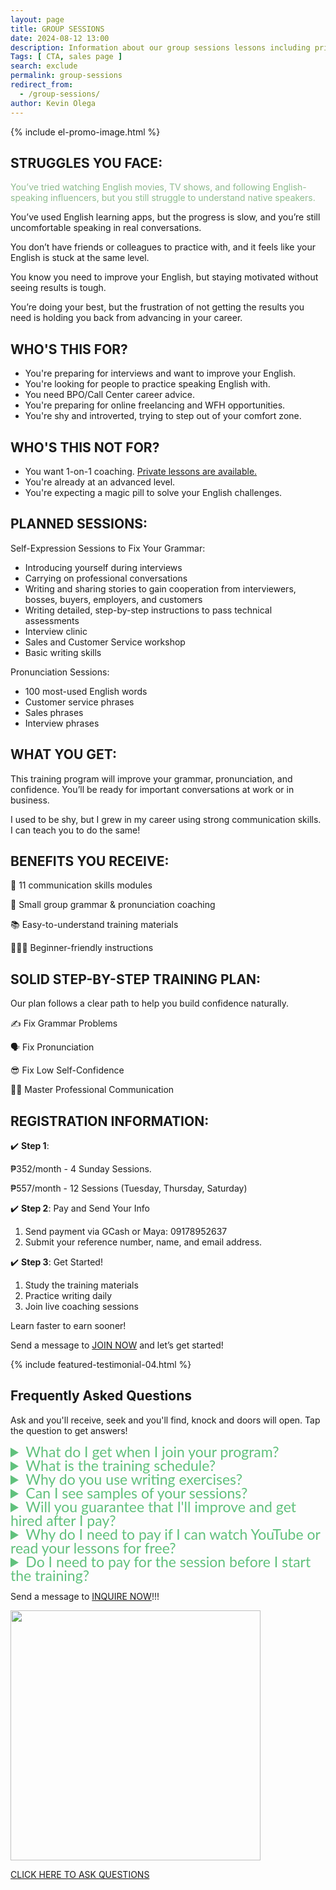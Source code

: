 ```yaml
--- 
layout: page 
title: GROUP SESSIONS
date: 2024-08-12 13:00
description: Information about our group sessions lessons including pricing, modules, and how to enroll.
Tags: [ CTA, sales page ]
search: exclude
permalink: group-sessions
redirect_from:
  - /group-sessions/
author: Kevin Olega 
--- 
```

{% include el-promo-image.html %}

<h2>STRUGGLES YOU FACE:</h2>
<p style="color: darkseagreen;">You’ve tried watching English movies, TV shows, and following English-speaking influencers, but you still struggle to understand native speakers.</p>
<p>You’ve used English learning apps, but the progress is slow, and you’re still uncomfortable speaking in real conversations.</p>
<p>You don’t have friends or colleagues to practice with, and it feels like your English is stuck at the same level.</p>
<p>You know you need to improve your English, but staying motivated without seeing results is tough.</p>
<p>You’re doing your best, but the frustration of not getting the results you need is holding you back from advancing in your career.</p>

<h2>WHO'S THIS FOR?</h2>
<ul>
    <li>You're preparing for interviews and want to improve your English.</li>
    <li>You're looking for people to practice speaking English with.</li>
    <li>You need BPO/Call Center career advice.</li>
    <li>You're preparing for online freelancing and WFH opportunities.</li>
    <li>You're shy and introverted, trying to step out of your comfort zone.</li>
</ul>

<h2>WHO'S THIS NOT FOR?</h2>
<ul>
    <li>You want 1-on-1 coaching. <a href="https://callcentertrainingtips.com/english-lessons">Private lessons are available.</a></li>
    <li>You're already at an advanced level.</li>
    <li>You're expecting a magic pill to solve your English challenges.</li>
</ul>

<h2>PLANNED SESSIONS:</h2>
<p>Self-Expression Sessions to Fix Your Grammar:</p>
<ul>
    <li>Introducing yourself during interviews</li>
    <li>Carrying on professional conversations</li>
    <li>Writing and sharing stories to gain cooperation from interviewers, bosses, buyers, employers, and customers</li>
    <li>Writing detailed, step-by-step instructions to pass technical assessments</li>
    <li>Interview clinic</li>
    <li>Sales and Customer Service workshop</li>
    <li>Basic writing skills</li>
</ul>

<p>Pronunciation Sessions:</p>
<ul>
    <li>100 most-used English words</li>
    <li>Customer service phrases</li>
    <li>Sales phrases</li>
    <li>Interview phrases</li>
</ul>

<h2>WHAT YOU GET:</h2>
<p>This training program will improve your grammar, pronunciation, and confidence. You’ll be ready for important conversations at work or in business.</p>
<p>I used to be shy, but I grew in my career using strong communication skills. I can teach you to do the same!</p>

<h2>BENEFITS YOU RECEIVE:</h2>
<p>📖 11 communication skills modules</p>
<p>📱 Small group grammar & pronunciation coaching</p>
<p>📚 Easy-to-understand training materials</p>
<p>💁🏻‍♂️ Beginner-friendly instructions</p>

<h2>SOLID STEP-BY-STEP TRAINING PLAN:</h2>
<p>Our plan follows a clear path to help you build confidence naturally.</p>
<p>✍️ Fix Grammar Problems</p>
<p>🗣️ Fix Pronunciation</p>
<p>😎 Fix Low Self-Confidence</p>
<p>👨‍💼 Master Professional Communication</p>

<h2>REGISTRATION INFORMATION:</h2> 
<p>✔️ <strong>Step 1</strong>:</p>
<p>₱352/month - 4 Sunday Sessions.</p>
<p>₱557/month - 12 Sessions (Tuesday, Thursday, Saturday)
<p>✔️ <strong>Step 2</strong>: Pay and Send Your Info</p>
<ol>
    <li>Send payment via GCash or Maya: 09178952637</li>
    <li>Submit your reference number, name, and email address.</li>
</ol>
<p>✔️ <strong>Step 3</strong>: Get Started!</p>
<ol>
    <li>Study the training materials</li>
    <li>Practice writing daily</li>
    <li>Join live coaching sessions</li>
</ol>
<p>Learn faster to earn sooner!</p>
<p>Send a message to <a href="https://www.facebook.com/callcentertrainingtips">JOIN NOW</a> and let’s get started!</p>

{% include featured-testimonial-04.html %}

<h2>Frequently Asked Questions</h2>
<p>Ask and you'll receive, seek and you'll find, knock and doors will open. Tap the question to get answers!</p>
<details>
<summary style="color:#61c17d; font-family:Lato; font-size:23px; line-height:22px;">What do I get when I join your program?</summary>
<p style="color:black;">When you join our program, you'll get training materials, writing exercises, video guides, and live coaching sessions.</p>
<p style="color:black;">We'll work on your communication skills, fix your grammar and pronunciation, and help you become more confident by the end of the program.</p>
</details>

<details>
<summary style="color:#61c17d; font-family:Lato; font-size:23px; line-height:22px;">What is the training schedule?</summary>
<p style="color:black;">You can do the writing exercises anytime. We suggest 30 minutes to 1 hour of study per day, but you're free to work on the modules at your own pace.</p>

<p style="color:black;">Live Coaching Sessions:</p>

<p style="color:black;"><strong>Sunday Sessions</strong></p>
<ul>
  <li>6:00 PM – 7:00 PM</li>
  <li>8:00 PM – 9:00 PM</li>
</ul>

<p style="color:black;"><strong>Tuesday, Thursday, Saturday Sessions</strong></p>
<ul>
  <li>8:00 AM – 9:00 AM</li>
  <li>9:00 PM – 10:00 PM</li>
</ul>

<p style="color:black;">If you need a different time, <a href="https://facebook.com/callcentertrainingtips">send us a message</a>. We're working on more options for students with different schedules.</p>
</details>

<details>
<summary style="color:#61c17d; font-family:Lato; font-size:23px; line-height:22px;">Why do you use writing exercises?</summary>
<p style="color:black;">We use writing exercises because they help improve your grammar at your own pace.</p>
<p style="color:black;">It's easier to spot and fix grammar mistakes in writing.</p>
<p style="color:black;">We'll look at your writing, one sentence at a time. You'll read each sentence out loud, and we'll fix your grammar and pronunciation.</p>
<p style="color:black;">I'll teach you ways to make your sentences better and sound more professional.</p>
<p style="color:black;">We suggest setting aside 30-45 minutes each day for writing.</p>
</details>

<details>
<summary style="color:#61c17d; font-family:Lato; font-size:23px; line-height:22px;">Can I see samples of your sessions?</summary>
<p style="color:black;">Sure! Here's a <a href="https://callcentertrainingtips.com/videos">link to sample sessions in video format</a>.</p>
</details>

<details>
<summary style="color:#61c17d; font-family:Lato; font-size:23px; line-height:22px;">Will you guarantee that I'll improve and get hired after I pay?</summary>
<p style="color:black;">Improvement and success depend on your active participation.</p>
<p style="color:black;">Your lessons involve more than just paying, reading, and watching videos after you join</p>
<p style="color:black;">To sharpen your communication skills, you must participate in the writing exercises and group sessions</p>
<p style="color:black;">It's essential to read and follow all the instructions carefully.</p>
<p style="color:black;">For maximum results, I recommend giving your best effort to complete all the written exercises and being punctual for all sessions.</p>
</details>

<details>
<summary style="color:#61c17d; font-family:Lato; font-size:23px; line-height:22px;">Why do I need to pay if I can watch YouTube or read your lessons for free?</summary>
<p style="color:black;">While free resources like YouTube and online lessons can be helpful, paying for training offers personalized feedback and guidance.</p>
<p style="color:black;">Communication is complex, and learning it on your own can be challenging. Different situations require different levels of English skills.</p>
<p style="color:black;">For example, call center work in business-to-customer (B2C) and business-to-business (B2B) settings requires different skill levels, as does online freelancing.</p>
<p style="color:black;">Improving your communication skills can lead to better job opportunities and higher pay. It can also help you avoid misunderstandings and lost opportunities in both business and personal relationships.</p>
<p style="color:black;">Training is not a magic ticket that automatically grants you new skills or guarantees a job. Instead, it's a service that provides valuable lessons, guidance, feedback, and correction to help you grow and improve your communication abilities.</p>
</details>

<details>
<summary style="color:#61c17d; font-family:Lato; font-size:23px; line-height:22px;">Do I need to pay for the session before I start the training?</summary>
<p style="color:black;">Yes, you need to pay for the session before you can join the sessions. This ensures you have access to all the resources, feedback, and guidance offered in the program.</p>
</details>

<p>Send a message to <a href="https://www.facebook.com/callcentertrainingtips">INQUIRE NOW</a>!!!</p>

<p><img src="{{ site.url }}/assets/img/2020-07-01-three-hundred.png" width="400"></p>
<p><a href="https://www.facebook.com/callcentertrainingtips/">CLICK HERE TO ASK QUESTIONS</a></p>
